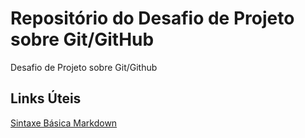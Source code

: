 # Repositório do Desafio de Projeto sobre Git/GitHub
Desafio de Projeto sobre Git/Github

## Links Úteis
[Sintaxe Básica Markdown](https://www.markdownguide.org/basic-syntax/)
